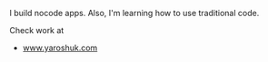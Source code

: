 I build nocode apps.
Also, I'm learning how to use traditional code.

Check work at
-    www.yaroshuk.com

<!---
AlexYaroshuk/AlexYaroshuk is a ✨ special ✨ repository because its `README.md` (this file) appears on your GitHub profile.
You can click the Preview link to take a look at your changes.
--->

